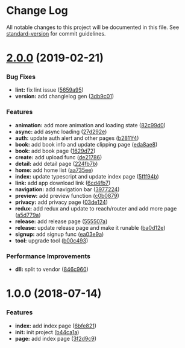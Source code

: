 # Change Log

All notable changes to this project will be documented in this file. See [standard-version](https://github.com/conventional-changelog/standard-version) for commit guidelines.

# [2.0.0](http://git.annatarhe.com/annatarhe/kindle.annatarhe.com/compare/v1.0.0...v2.0.0) (2019-02-21)


### Bug Fixes

* **lint:** fix lint issue ([5659a95](http://git.annatarhe.com/annatarhe/kindle.annatarhe.com/commits/5659a95))
* **version:** add changlelog gen ([3db9c01](http://git.annatarhe.com/annatarhe/kindle.annatarhe.com/commits/3db9c01))


### Features

* **animation:** add more animation and loading state ([82c99d0](http://git.annatarhe.com/annatarhe/kindle.annatarhe.com/commits/82c99d0))
* **async:** add async loading ([27d292e](http://git.annatarhe.com/annatarhe/kindle.annatarhe.com/commits/27d292e))
* **auth:** update auth alert and other pages ([b2811f4](http://git.annatarhe.com/annatarhe/kindle.annatarhe.com/commits/b2811f4))
* **book:** add book info and update clipping page ([eda8ae8](http://git.annatarhe.com/annatarhe/kindle.annatarhe.com/commits/eda8ae8))
* **book:** add book page ([1629d72](http://git.annatarhe.com/annatarhe/kindle.annatarhe.com/commits/1629d72))
* **create:** add upload func ([de21786](http://git.annatarhe.com/annatarhe/kindle.annatarhe.com/commits/de21786))
* **detail:** add detail page ([224fb7b](http://git.annatarhe.com/annatarhe/kindle.annatarhe.com/commits/224fb7b))
* **home:** add home list ([aa735ee](http://git.annatarhe.com/annatarhe/kindle.annatarhe.com/commits/aa735ee))
* **index:** update typescript and update index page ([5fff94b](http://git.annatarhe.com/annatarhe/kindle.annatarhe.com/commits/5fff94b))
* **link:** add app download link ([6cd4fb7](http://git.annatarhe.com/annatarhe/kindle.annatarhe.com/commits/6cd4fb7))
* **navigation:** add navigation bar ([3977224](http://git.annatarhe.com/annatarhe/kindle.annatarhe.com/commits/3977224))
* **preview:** add preview function ([c0b0879](http://git.annatarhe.com/annatarhe/kindle.annatarhe.com/commits/c0b0879))
* **privacy:** add privacy page ([03de124](http://git.annatarhe.com/annatarhe/kindle.annatarhe.com/commits/03de124))
* **redux:** add redux and update to reach/router and add more page ([a5d779a](http://git.annatarhe.com/annatarhe/kindle.annatarhe.com/commits/a5d779a))
* **release:** add release page ([555507a](http://git.annatarhe.com/annatarhe/kindle.annatarhe.com/commits/555507a))
* **release:** update release page and make it runable ([ba0d12e](http://git.annatarhe.com/annatarhe/kindle.annatarhe.com/commits/ba0d12e))
* **signup:** add signup func ([ea03e9a](http://git.annatarhe.com/annatarhe/kindle.annatarhe.com/commits/ea03e9a))
* **tool:** upgrade tool ([b00c493](http://git.annatarhe.com/annatarhe/kindle.annatarhe.com/commits/b00c493))


### Performance Improvements

* **dll:** split to vendor ([846c960](http://git.annatarhe.com/annatarhe/kindle.annatarhe.com/commits/846c960))



<a name="1.0.0"></a>
# 1.0.0 (2018-07-14)


### Features

* **index:** add index page ([6bfe821](http://git.annatarhe.com/annatarhe/kindle.annatarhe.com/commits/6bfe821))
* **init:** init project ([b44ca1a](http://git.annatarhe.com/annatarhe/kindle.annatarhe.com/commits/b44ca1a))
* **page:** add index page ([3f2d9c9](http://git.annatarhe.com/annatarhe/kindle.annatarhe.com/commits/3f2d9c9))
